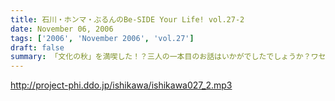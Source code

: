```yaml
---
title: 石川・ホンマ・ぶるんのBe-SIDE Your Life! vol.27-2
date: November 06, 2006
tags: ['2006', 'November 2006', 'vol.27']
draft: false
summary: 「文化の秋」を満喫した！？三人の一本目のお話はいかがでしたでしょうか？ワセダに来ていただいたあなたはもちろん、いろいろな所でこの番組を聴いていただいているあなたがいるからこそのビーサイ！！またどこかで、お顔を合わせてビーサイメンバーが登場してリスナーと交流できる機会があるといいですね！（注）毎回楽しみに聴いていただいているリスナーの皆さんゴメンナサイ！今回は、やむなき理由により二本でおしまい．．．なんです。今回はこれでご勘弁ということでお願いします。また来週もヨロシク！NAMAE
---
```


http://project-phi.ddo.jp/ishikawa/ishikawa027_2.mp3
